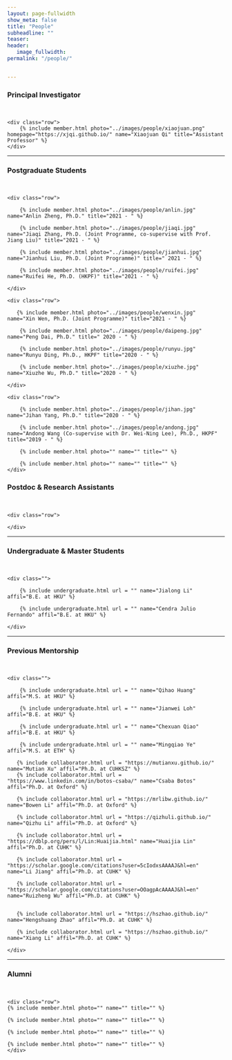 ```yaml
---
layout: page-fullwidth
show_meta: false
title: "People"
subheadline: ""
teaser: 
header:
   image_fullwidth: 
permalink: "/people/"


---
```




<div class="row">
	<div class="row">
		<h3>Principal Investigator</h3>
		<br/>
	</div>
	
	<div class="row">
		{% include member.html photo="../images/people/xiaojuan.png" homepage="https://xjqi.github.io/" name="Xiaojuan Qi" title="Assistant Professor" %}
	</div>


</div>

---

<div class="row">
	<div class="row">
		<h3 class="medium-12">Postgraduate Students</h3>
		<br/>
	</div>

	<div class="row">

		{% include member.html photo="../images/people/anlin.jpg" name="Anlin Zheng, Ph.D." title="2021 - " %}

		{% include member.html photo="../images/people/jiaqi.jpg" name="Jiaqi Zhang, Ph.D. (Joint Programme, co-supervise with Prof. Jiang Liu)" title="2021 - " %}

		{% include member.html photo="../images/people/jianhui.jpg" name="Jianhui Liu, Ph.D. (Joint Programme)" title=" 2021 - " %}

		{% include member.html photo="../images/people/ruifei.jpg" name="Ruifei He, Ph.D. (HKPF)" title="2021 - " %}

	</div>
	
	<div class="row">
    
       {% include member.html photo="../images/people/wenxin.jpg" name="Xin Wen, Ph.D. (Joint Programme)" title="2021 - " %}
	
		{% include member.html photo="../images/people/daipeng.jpg" name="Peng Dai, Ph.D." title=" 2020 - " %}

		{% include member.html photo="../images/people/runyu.jpg" name="Runyu Ding, Ph.D., HKPF" title="2020 - " %}

		{% include member.html photo="../images/people/xiuzhe.jpg" name="Xiuzhe Wu, Ph.D." title="2020 - " %}	

	</div>

	<div class="row">

	    {% include member.html photo="../images/people/jihan.jpg" name="Jihan Yang, Ph.D." title="2020 - " %}
	
		{% include member.html photo="../images/people/andong.jpg" name="Andong Wang (Co-supervise with Dr. Wei-Ning Lee), Ph.D., HKPF" title="2019 - " %}

		{% include member.html photo="" name="" title="" %}

		{% include member.html photo="" name="" title="" %}
	</div>
	
</div>

<div class="row">
	<div class="row">
		<h3 class="medium-12">Postdoc & Research Assistants</h3>
		<br/>
	</div>
	
	<div class="row">

	</div>
	
</div>

---

<div class="row">
	<div class="row">
		<h3 class="medium-12">Undergraduate & Master Students</h3>
		<br/>
	</div>

	<div class="">

        {% include undergraduate.html url = "" name="Jialong Li" affil="B.E. at HKU" %}

	    {% include undergraduate.html url = "" name="Cendra Julio Fernando" affil="B.E. at HKU" %}
   
	</div>
</div>

---

<div class="row">
	<div class="row">
		<h3 class="medium-12"> Previous Mentorship</h3>
		<br/>
	</div>

	<div class="">

	    {% include undergraduate.html url = "" name="Qihao Huang" affil="M.S. at HKU" %}

	    {% include undergraduate.html url = "" name="Jianwei Loh" affil="B.E. at HKU" %}

		{% include undergraduate.html url = "" name="Chexuan Qiao" affil="B.E. at HKU" %}

        {% include undergraduate.html url = "" name="Mingqiao Ye" affil="M.S. at ETH" %}

       {% include collaborator.html url = "https://mutianxu.github.io/" name="Mutian Xu" affil="Ph.D. at CUHKSZ" %}
	   {% include collaborator.html url = "https://www.linkedin.com/in/botos-csaba/" name="Csaba Botos" affil="Ph.D. at Oxford" %}
    
       {% include collaborator.html url = "https://mrlibw.github.io/" name="Bowen Li" affil="Ph.D. at Oxford" %}

       {% include collaborator.html url = "https://qizhuli.github.io/" name="Qizhu Li" affil="Ph.D. at Oxford" %}

       {% include collaborator.html url = "https://dblp.org/pers/l/Lin:Huaijia.html" name="Huaijia Lin" affil="Ph.D. at CUHK" %}

       {% include collaborator.html url = "https://scholar.google.com/citations?user=5cIodxsAAAAJ&hl=en" name="Li Jiang" affil="Ph.D. at CUHK" %}

       {% include collaborator.html url = "https://scholar.google.com/citations?user=OOagpAcAAAAJ&hl=en" name="Ruizheng Wu" affil="Ph.D. at CUHK" %}


       {% include collaborator.html url = "https://hszhao.github.io/" name="Hengshuang Zhao" affil="Ph.D. at CUHK" %}

       {% include collaborator.html url = "https://hszhao.github.io/" name="Xiang Li" affil="Ph.D. at CUHK" %}

	</div>
</div>

---

<div class="row">
	<div class="row">
		<h3 class="medium-12">Alumni</h3>
		<br/>
	</div>

	<div class="row">
	{% include member.html photo="" name="" title="" %}

	{% include member.html photo="" name="" title="" %}

	{% include member.html photo="" name="" title="" %}

	{% include member.html photo="" name="" title="" %}
    </div>	
</div>
